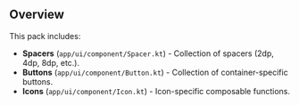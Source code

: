 ## Overview

This pack includes:

- **Spacers** (`app/ui/component/Spacer.kt`) - Collection of spacers (2dp, 4dp, 8dp, etc.).
- **Buttons** (`app/ui/component/Button.kt`) - Collection of container-specific buttons.
- **Icons** (`app/ui/component/Icon.kt`) - Icon-specific composable functions.